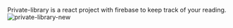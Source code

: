 Private-library is a react project with firebase to keep track of your reading.
![private-library-new](https://user-images.githubusercontent.com/77343092/187495199-84d4f9d0-84a0-467b-9422-244e8ab0b230.jpg)
